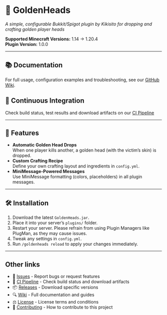 # 🍎 GoldenHeads
*A simple, configurable Bukkit/Spigot plugin by Kikisito for dropping and crafting golden player heads*

**Supported Minecraft Versions:** 1.14 → 1.20.4  
**Plugin Version:** 1.0.0

---

## 📚 Documentation
For full usage, configuration examples and troubleshooting, see our [GitHub Wiki](https://github.com/Kikisito/GoldenHeads/wiki).

## 🔄 Continuous Integration
Check build status, test results and download artifacts on our [CI Pipeline](https://ci.redactado.com/job/GoldenHeads/)

---

## 🚀 Features
- **Automatic Golden Head Drops**  
  When one player kills another, a golden head (with the victim’s skin) is dropped.
- **Custom Crafting Recipe**  
  Define your own crafting layout and ingredients in `config.yml`.
- **MiniMessage-Powered Messages**  
  Use MiniMessage formatting (colors, placeholders) in all plugin messages.

---

## 🛠 Installation
1. Download the latest `GoldenHeads.jar`.
2. Place it into your server’s `plugins/` folder.
3. Restart your server. Please refrain from using Plugin Managers like PlugMan, as they may cause issues.
4. Tweak any settings in `config.yml`.
5. Run `/goldenheads reload` to apply your changes immediately.

---

## Other links

- 🐛 [Issues](https://github.com/Kikisito/GoldenHeads/issues) - Report bugs or request features
- 🧪 [CI Pipeline](https://ci.redactado.com/job/GoldenHeads/) - Check build status and download artifacts
- 📦 [Releases](https://github.com/Kikisito/GoldenHeads/releases) - Download specific versions
- 🔍 [Wiki](https://github.com/Kikisito/GoldenHeads/wiki) - Full documentation and guides
- ⚖️ [License](LICENSE) - License terms and conditions
- 💫 [Contributing](docs/CONTRIBUTING.md) - How to contribute to this project